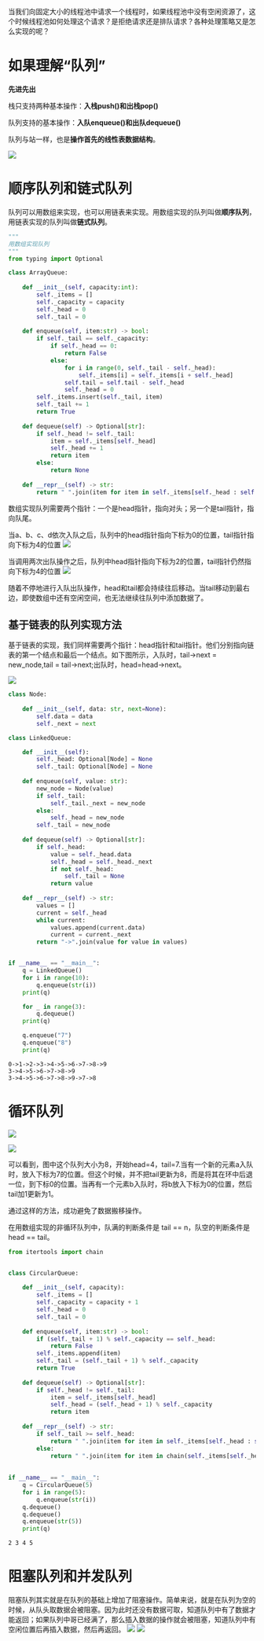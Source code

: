 
当我们向固定大小的线程池中请求一个线程时，如果线程池中没有空闲资源了，这个时候线程池如何处理这个请求？是拒绝请求还是排队请求？各种处理策略又是怎么实现的呢？

# 如果理解“队列”

**先进先出**

栈只支持两种基本操作：**入栈push()和出栈pop()**

队列支持的基本操作：**入队enqueue()和出队dequeue()**

队列与站一样，也是**操作首先的线性表数据结构**。

![](https://static001.geekbang.org/resource/image/9e/3e/9eca53f9b557b1213c5d94b94e9dce3e.jpg)

# 顺序队列和链式队列

队列可以用数组来实现，也可以用链表来实现。用数组实现的队列叫做**顺序队列**，用链表实现的队列叫做**链式队列**。


```python
"""
用数组实现队列
"""
from typing import Optional

class ArrayQueue:
    
    def __init__(self, capacity:int):
        self._items = []
        self._capacity = capacity
        self._head = 0
        self._tail = 0
        
    def enqueue(self, item:str) -> bool:
        if self._tail == self._capacity:
            if self._head == 0:
                return False
            else:
                for i in range(0, self._tail - self._head):
                    self._items[i] = self._items[i + self._head]
                self.tail = self.tail - self._head
                self._head = 0
        self._items.insert(self._tail, item)
        self._tail += 1
        return True
    
    def dequeue(self) -> Optional[str]:
        if self._head != self._tail:
            item = self._items[self._head]
            self._head += 1
            return item
        else:
            return None
        
    def __repr__(self) -> str:
        return " ".join(item for item in self._items[self._head : self._tail])
```

数组实现队列需要两个指针：一个是head指针，指向对头；另一个是tail指针，指向队尾。

当a、b、c、d依次入队之后，队列中的head指针指向下标为0的位置，tail指针指向下标为4的位置
![](https://static001.geekbang.org/resource/image/5c/cb/5c0ec42eb797e8a7d48c9dbe89dc93cb.jpg)

当调用两次出队操作之后，队列中head指针指向下标为2的位置，tail指针仍然指向下标为4的位置
![](https://static001.geekbang.org/resource/image/de/0d/dea27f2c505dd8d0b6b86e262d03430d.jpg)

随着不停地进行入队出队操作，head和tail都会持续往后移动。当tail移动到最右边，即使数组中还有空闲空间，也无法继续往队列中添加数据了。

## 基于链表的队列实现方法
基于链表的实现，我们同样需要两个指针：head指针和tail指针。他们分别指向链表的第一个结点和最后一个结点。如下图所示，入队时，tail->next = new_node,tail = tail->next;出队时，head=head->next。

![](https://static001.geekbang.org/resource/image/c9/93/c916fe2212f8f543ddf539296444d393.jpg)


```python
class Node:
    
    def __init__(self, data: str, next=None):
        self.data = data
        self._next = next

class LinkedQueue:

    def __init__(self):
        self._head: Optional[Node] = None
        self._tail: Optional[Node] = None
    
    def enqueue(self, value: str):
        new_node = Node(value)
        if self._tail:
            self._tail._next = new_node
        else:
            self._head = new_node
        self._tail = new_node
    
    def dequeue(self) -> Optional[str]:
        if self._head:
            value = self._head.data
            self._head = self._head._next
            if not self._head:
                self._tail = None
            return value
    
    def __repr__(self) -> str:
        values = []
        current = self._head
        while current:
            values.append(current.data)
            current = current._next
        return "->".join(value for value in values)


if __name__ == "__main__":
    q = LinkedQueue()
    for i in range(10):
        q.enqueue(str(i))
    print(q)

    for _ in range(3):
        q.dequeue()
    print(q)

    q.enqueue("7")
    q.enqueue("8")
    print(q)
```

    0->1->2->3->4->5->6->7->8->9
    3->4->5->6->7->8->9
    3->4->5->6->7->8->9->7->8
    

# 循环队列

![](https://static001.geekbang.org/resource/image/58/90/58ba37bb4102b87d66dffe7148b0f990.jpg)

![](https://static001.geekbang.org/resource/image/71/80/71a41effb54ccea9dd463bde1b6abe80.jpg)

可以看到，图中这个队列大小为8，开始head=4，tail=7.当有一个新的元素a入队时，放入下标为7的位置。但这个时候，并不把tail更新为8，而是将其在环中后退一位，到下标0的位置。当再有一个元素b入队时，将b放入下标为0的位置，然后tail加1更新为1。

通过这样的方法，成功避免了数据搬移操作。

在用数组实现的非循环队列中，队满的判断条件是 tail == n，队空的判断条件是 head == tail。


```python
from itertools import chain


class CircularQueue:
    
    def __init__(self, capacity):
        self._items = []
        self._capacity = capacity + 1
        self._head = 0
        self._tail = 0
        
    def enqueue(self, item:str) -> bool:
        if (self._tail + 1) % self._capacity == self._head:
            return False
        self._items.append(item)
        self._tail = (self._tail + 1) % self._capacity
        return True
    
    def dequeue(self) -> Optional[str]:
        if self._head != self._tail:
            item = self._items[self._head]
            self._head = (self._head + 1) % self._capacity
            return item
        
    def __repr__(self) -> str:
        if self._tail >= self._head:
            return " ".join(item for item in self._items[self._head : self._tail])
        else:
            return " ".join(item for item in chain(self._items[self._head:], self._items[:self._tail]))
        
        
if __name__ == "__main__":
    q = CircularQueue(5)
    for i in range(5):
        q.enqueue(str(i))
    q.dequeue()
    q.dequeue()
    q.enqueue(str(5))
    print(q)
```

    2 3 4 5
    

# 阻塞队列和并发队列

阻塞队列其实就是在队列的基础上增加了阻塞操作。简单来说，就是在队列为空的时候，从队头取数据会被阻塞。因为此时还没有数据可取，知道队列中有了数据才能返回；如果队列中哥已经满了，那么插入数据的操作就会被阻塞，知道队列中有空闲位置后再插入数据，然后再返回。
![](https://static001.geekbang.org/resource/image/5e/eb/5ef3326181907dea0964f612890185eb.jpg)
![](https://static001.geekbang.org/resource/image/9f/67/9f539cc0f1edc20e7fa6559193898067.jpg)



